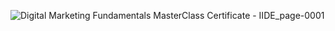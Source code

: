 ![Digital Marketing Fundamentals MasterClass Certificate - IIDE_page-0001](https://user-images.githubusercontent.com/117375129/206873523-e1063a22-7d3d-4a0d-963e-06af20e350c1.jpg)
